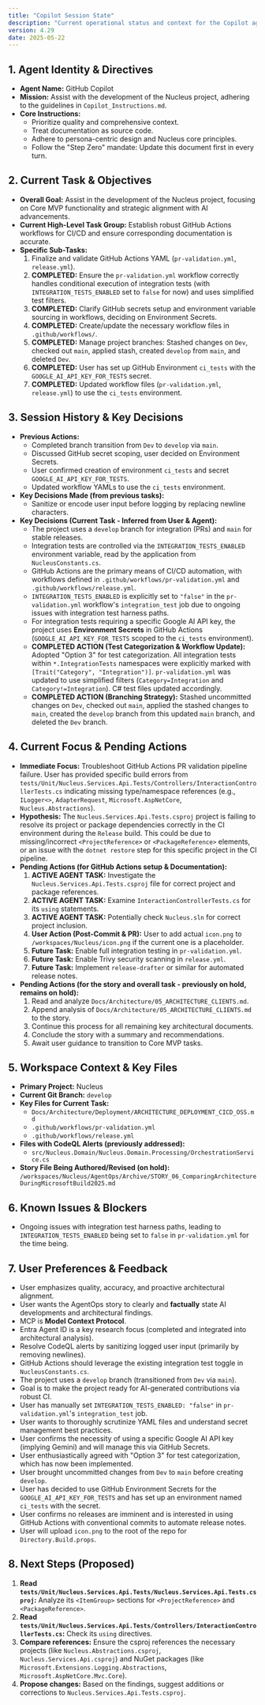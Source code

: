 ```yaml
---
title: "Copilot Session State"
description: "Current operational status and context for the Copilot agent."
version: 4.29
date: 2025-05-22
---
```


## 1. Agent Identity & Directives

*   **Agent Name:** GitHub Copilot
*   **Mission:** Assist with the development of the Nucleus project, adhering to the guidelines in `Copilot_Instructions.md`.
*   **Core Instructions:**
    *   Prioritize quality and comprehensive context.
    *   Treat documentation as source code.
    *   Adhere to persona-centric design and Nucleus core principles.
    *   Follow the "Step Zero" mandate: Update this document first in every turn.

## 2. Current Task & Objectives

*   **Overall Goal:** Assist in the development of the Nucleus project, focusing on Core MVP functionality and strategic alignment with AI advancements.
*   **Current High-Level Task Group:** Establish robust GitHub Actions workflows for CI/CD and ensure corresponding documentation is accurate.
*   **Specific Sub-Tasks:**
    1.  Finalize and validate GitHub Actions YAML (`pr-validation.yml`, `release.yml`).
    2.  **COMPLETED:** Ensure the `pr-validation.yml` workflow correctly handles conditional execution of integration tests (with `INTEGRATION_TESTS_ENABLED` set to `false` for now) and uses simplified test filters.
    3.  **COMPLETED:** Clarify GitHub secrets setup and environment variable sourcing in workflows, deciding on Environment Secrets.
    4.  **COMPLETED:** Create/update the necessary workflow files in `.github/workflows/`.
    5.  **COMPLETED:** Manage project branches: Stashed changes on `Dev`, checked out `main`, applied stash, created `develop` from `main`, and deleted `Dev`.
    6.  **COMPLETED:** User has set up GitHub Environment `ci_tests` with the `GOOGLE_AI_API_KEY_FOR_TESTS` secret.
    7.  **COMPLETED:** Updated workflow files (`pr-validation.yml`, `release.yml`) to use the `ci_tests` environment.

## 3. Session History & Key Decisions

*   **Previous Actions:**
    *   Completed branch transition from `Dev` to `develop` via `main`.
    *   Discussed GitHub secret scoping, user decided on Environment Secrets.
    *   User confirmed creation of environment `ci_tests` and secret `GOOGLE_AI_API_KEY_FOR_TESTS`.
    *   Updated workflow YAMLs to use the `ci_tests` environment.
*   **Key Decisions Made (from previous tasks):**
    *   Sanitize or encode user input before logging by replacing newline characters.
*   **Key Decisions (Current Task - Inferred from User & Agent):**
    *   The project uses a `develop` branch for integration (PRs) and `main` for stable releases.
    *   Integration tests are controlled via the `INTEGRATION_TESTS_ENABLED` environment variable, read by the application from `NucleusConstants.cs`.
    *   GitHub Actions are the primary means of CI/CD automation, with workflows defined in `.github/workflows/pr-validation.yml` and `.github/workflows/release.yml`.
    *   `INTEGRATION_TESTS_ENABLED` is explicitly set to `"false"` in the `pr-validation.yml` workflow's `integration_test` job due to ongoing issues with integration test harness paths.
    *   For integration tests requiring a specific Google AI API key, the project uses **Environment Secrets** in GitHub Actions (`GOOGLE_AI_API_KEY_FOR_TESTS` scoped to the `ci_tests` environment).
    *   **COMPLETED ACTION (Test Categorization & Workflow Update):** Adopted "Option 3" for test categorization. All integration tests within `*.IntegrationTests` namespaces were explicitly marked with `[Trait("Category", "Integration")]`. `pr-validation.yml` was updated to use simplified filters (`Category=Integration` and `Category!=Integration`). C# test files updated accordingly.
    *   **COMPLETED ACTION (Branching Strategy):** Stashed uncommitted changes on `Dev`, checked out `main`, applied the stashed changes to `main`, created the `develop` branch from this updated `main` branch, and deleted the `Dev` branch.

## 4. Current Focus & Pending Actions

*   **Immediate Focus:** Troubleshoot GitHub Actions PR validation pipeline failure. User has provided specific build errors from `tests/Unit/Nucleus.Services.Api.Tests/Controllers/InteractionControllerTests.cs` indicating missing type/namespace references (e.g., `ILogger<>`, `AdapterRequest`, `Microsoft.AspNetCore`, `Nucleus.Abstractions`).
*   **Hypothesis:** The `Nucleus.Services.Api.Tests.csproj` project is failing to resolve its project or package dependencies correctly in the CI environment during the `Release` build. This could be due to missing/incorrect `<ProjectReference>` or `<PackageReference>` elements, or an issue with the `dotnet restore` step for this specific project in the CI pipeline.
*   **Pending Actions (for GitHub Actions setup & Documentation):**
    1.  **ACTIVE AGENT TASK:** Investigate the `Nucleus.Services.Api.Tests.csproj` file for correct project and package references.
    2.  **ACTIVE AGENT TASK:** Examine `InteractionControllerTests.cs` for its `using` statements.
    3.  **ACTIVE AGENT TASK:** Potentially check `Nucleus.sln` for correct project inclusion.
    4.  **User Action (Post-Commit & PR):** User to add actual `icon.png` to `/workspaces/Nucleus/icon.png` if the current one is a placeholder.
    5.  **Future Task:** Enable full integration testing in `pr-validation.yml`.
    6.  **Future Task:** Enable Trivy security scanning in `release.yml`.
    7.  **Future Task:** Implement `release-drafter` or similar for automated release notes.
*   **Pending Actions (for the story and overall task - previously on hold, remains on hold):**
    1.  Read and analyze `Docs/Architecture/05_ARCHITECTURE_CLIENTS.md`.
    2.  Append analysis of `Docs/Architecture/05_ARCHITECTURE_CLIENTS.md` to the story.
    3.  Continue this process for all remaining key architectural documents.
    4.  Conclude the story with a summary and recommendations.
    5.  Await user guidance to transition to Core MVP tasks.

## 5. Workspace Context & Key Files

*   **Primary Project:** Nucleus
*   **Current Git Branch:** `develop`
*   **Key Files for Current Task:**
    *   `Docs/Architecture/Deployment/ARCHITECTURE_DEPLOYMENT_CICD_OSS.md`
    *   `.github/workflows/pr-validation.yml`
    *   `.github/workflows/release.yml`
*   **Files with CodeQL Alerts (previously addressed):**
    *   `src/Nucleus.Domain/Nucleus.Domain.Processing/OrchestrationService.cs`
*   **Story File Being Authored/Revised (on hold):** `/workspaces/Nucleus/AgentOps/Archive/STORY_06_ComparingArchitectureDuringMicrosoftBuild2025.md`

## 6. Known Issues & Blockers

*   Ongoing issues with integration test harness paths, leading to `INTEGRATION_TESTS_ENABLED` being set to `false` in `pr-validation.yml` for the time being.

## 7. User Preferences & Feedback

*   User emphasizes quality, accuracy, and proactive architectural alignment.
*   User wants the AgentOps story to clearly and **factually** state AI developments and architectural findings.
*   MCP is **Model Context Protocol**.
*   Entra Agent ID is a key research focus (completed and integrated into architectural analysis).
*   Resolve CodeQL alerts by sanitizing logged user input (primarily by removing newlines).
*   GitHub Actions should leverage the existing integration test toggle in `NucleusConstants.cs`.
*   The project uses a `develop` branch (transitioned from `Dev` via `main`).
*   Goal is to make the project ready for AI-generated contributions via robust CI.
*   User has manually set `INTEGRATION_TESTS_ENABLED: "false"` in `pr-validation.yml`'s `integration_test` job.
*   User wants to thoroughly scrutinize YAML files and understand secret management best practices.
*   User confirms the necessity of using a specific Google AI API key (implying Gemini) and will manage this via GitHub Secrets.
*   User enthusiastically agreed with "Option 3" for test categorization, which has now been implemented.
*   User brought uncommitted changes from `Dev` to `main` before creating `develop`.
*   User has decided to use GitHub Environment Secrets for the `GOOGLE_AI_API_KEY_FOR_TESTS` and has set up an environment named `ci_tests` with the secret.
*   User confirms no releases are imminent and is interested in using GitHub Actions with conventional commits to automate release notes.
*   User will upload `icon.png` to the root of the repo for `Directory.Build.props`.

## 8. Next Steps (Proposed)

1.  **Read `tests/Unit/Nucleus.Services.Api.Tests/Nucleus.Services.Api.Tests.csproj`:** Analyze its `<ItemGroup>` sections for `<ProjectReference>` and `<PackageReference>`.
2.  **Read `tests/Unit/Nucleus.Services.Api.Tests/Controllers/InteractionControllerTests.cs`:** Check its `using` directives.
3.  **Compare references:** Ensure the csproj references the necessary projects (like `Nucleus.Abstractions.csproj`, `Nucleus.Services.Api.csproj`) and NuGet packages (like `Microsoft.Extensions.Logging.Abstractions`, `Microsoft.AspNetCore.Mvc.Core`).
4.  **Propose changes:** Based on the findings, suggest additions or corrections to `Nucleus.Services.Api.Tests.csproj`.
